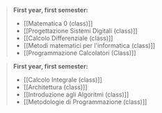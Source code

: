 >**First year, first semester:**
>- [[Matematica 0 (class)]]
>- [[Progettazione Sistemi Digitali (class)]]
>- [[Calcolo Differenziale (class)]]
>- [[Metodi matematici per l'informatica (class)]]
>- [[Programmazione Calcolatori (Class)]]

>**First year, first semester:**
>- [[Calcolo Integrale (class)]]
>- [[Architettura (class)]]
>- [[Introduzione agli Algoritmi (class)]]
>- [[Metodologie di Programmazione (class)]]

